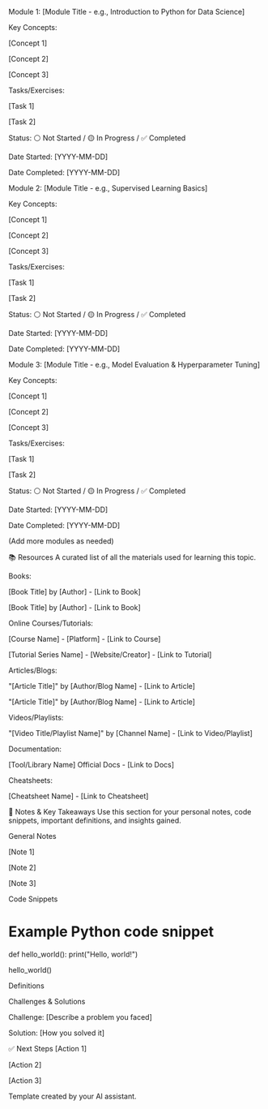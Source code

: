 Module 1: [Module Title - e.g., Introduction to Python for Data Science]

Key Concepts:

[Concept 1]

[Concept 2]

[Concept 3]

Tasks/Exercises:

[Task 1]

[Task 2]

Status: ⚪ Not Started / 🟡 In Progress / ✅ Completed

Date Started: [YYYY-MM-DD]

Date Completed: [YYYY-MM-DD]

Module 2: [Module Title - e.g., Supervised Learning Basics]

Key Concepts:

[Concept 1]

[Concept 2]

[Concept 3]

Tasks/Exercises:

[Task 1]

[Task 2]

Status: ⚪ Not Started / 🟡 In Progress / ✅ Completed

Date Started: [YYYY-MM-DD]

Date Completed: [YYYY-MM-DD]

Module 3: [Module Title - e.g., Model Evaluation & Hyperparameter Tuning]

Key Concepts:

[Concept 1]

[Concept 2]

[Concept 3]

Tasks/Exercises:

[Task 1]

[Task 2]

Status: ⚪ Not Started / 🟡 In Progress / ✅ Completed

Date Started: [YYYY-MM-DD]

Date Completed: [YYYY-MM-DD]

(Add more modules as needed)

📚 Resources
A curated list of all the materials used for learning this topic.

Books:

[Book Title] by [Author] - [Link to Book]

[Book Title] by [Author] - [Link to Book]

Online Courses/Tutorials:

[Course Name] - [Platform] - [Link to Course]

[Tutorial Series Name] - [Website/Creator] - [Link to Tutorial]

Articles/Blogs:

"[Article Title]" by [Author/Blog Name] - [Link to Article]

"[Article Title]" by [Author/Blog Name] - [Link to Article]

Videos/Playlists:

"[Video Title/Playlist Name]" by [Channel Name] - [Link to Video/Playlist]

Documentation:

[Tool/Library Name] Official Docs - [Link to Docs]

Cheatsheets:

[Cheatsheet Name] - [Link to Cheatsheet]

📝 Notes & Key Takeaways
Use this section for your personal notes, code snippets, important definitions, and insights gained.

General Notes

[Note 1]

[Note 2]

[Note 3]

Code Snippets

# Example Python code snippet
def hello_world():
    print("Hello, world!")

hello_world()

Definitions

[Term]: [Definition]

[Term]: [Definition]

Challenges & Solutions

Challenge: [Describe a problem you faced]

Solution: [How you solved it]

✅ Next Steps
[Action 1]

[Action 2]

[Action 3]

Template created by your AI assistant.
